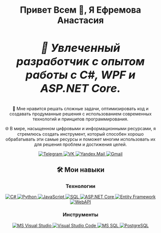 
<h1 align="center">Привет Всем 👋, Я Ефремова Анастасия</h1> 

<div align="center">
<h3 style="font-size: 36px;">
  <i>
    🌟 Увлеченный разработчик с опытом работы с C#, WPF и ASP.NET Core.
  </i>
</h3>
<p>
  🚀 Мне нравится решать сложные задачи, оптимизировать код и создавать продуманные решения с использованием современных технологий и принципов программирования.
</p>
<p>
  🌐 В мире, насыщенном цифровыми и информационными ресурсами, я стремлюсь создать инструмент, который способен хорошо обрабатывать эти самые ресурсы и поможет многим использовать их для решения проблем и достижения целей.
</p>
</div>


<p align="center">
  <a href="https://t.me/your_telegram" target="_blank">
    <img src="https://img.shields.io/badge/Telegram-2CA5E0?style=for-the-badge&logo=telegram&logoColor=white" alt="Telegram">
  </a>
  <a href="https://vk.com/your_vk" target="_blank">
    <img src="https://img.shields.io/badge/VK-4A76A8?style=for-the-badge&logo=vk&logoColor=white" alt="VK">
  </a>
  <a href="mailto:your_yandex_mail@yandex.ru" target="_blank">
    <img src="https://img.shields.io/badge/Yandex.Mail-FFCC00?style=for-the-badge&logo=yandex&logoColor=black" alt="Yandex.Mail">
  </a>
  <a href="mailto:your_gmail@gmail.com" target="_blank">
    <img src="https://img.shields.io/badge/Gmail-EA4335?style=for-the-badge&logo=gmail&logoColor=white" alt="Gmail">
  </a>
</p>


<h2 align="center">🛠️ Мои навыки</h2>

<h3 align="center">Технологии</h3>
<p align="center">
  <a href="https://learn.microsoft.com/en-us/dotnet/csharp/" target="_blank">
    <img src="https://img.shields.io/badge/C%23-239120?style=for-the-badge&logo=c-sharp&logoColor=white" alt="C#">
  </a>
  <a href="https://www.python.org/" target="_blank">
    <img src="https://img.shields.io/badge/Python-3776AB?style=for-the-badge&logo=python&logoColor=white" alt="Python">
  </a>
  <a href="https://www.javascript.com/" target="_blank">
    <img src="https://img.shields.io/badge/JavaScript-F7DF1E?style=for-the-badge&logo=javascript&logoColor=black" alt="JavaScript">
  </a>
  <a href="https://www.w3schools.com/sql/" target="_blank">
    <img src="https://img.shields.io/badge/SQL-003B57?style=for-the-badge&logo=postgresql&logoColor=white" alt="SQL">
  </a>
  <a href="https://dotnet.microsoft.com/en-us/apps/aspnet/apis" target="_blank">
    <img src="https://img.shields.io/badge/ASP.NET%20Core-512BD4?style=for-the-badge&logo=.net&logoColor=white" alt="ASP.NET Core">
  </a>
  <a href="https://learn.microsoft.com/en-us/ef/core/" target="_blank">
    <img src="https://img.shields.io/badge/Entity%20Framework-7A2A35?style=for-the-badge&logo=dotnet&logoColor=white" alt="Entity Framework">
  </a>
  <a href="https://learn.microsoft.com/en-us/aspnet/core/web-api/?view=aspnetcore-6.0" target="_blank">
    <img src="https://img.shields.io/badge/WebAPI-512BD4?style=for-the-badge&logo=.net&logoColor=white" alt="WebAPI">
  </a>
</p>

<h3 align="center">Инструменты</h3>
<p align="center">
  <a href="https://visualstudio.microsoft.com/" target="_blank">
    <img src="https://img.shields.io/badge/MS%20Visual%20Studio-5C2D91?style=for-the-badge&logo=visualstudio&logoColor=white" alt="MS Visual Studio">
  </a>
  <a href="https://code.visualstudio.com/" target="_blank">
    <img src="https://img.shields.io/badge/VS%20Code-007ACC?style=for-the-badge&logo=visual-studio-code&logoColor=white" alt="Visual Studio Code">
  </a>
  <a href="https://docs.microsoft.com/en-us/sql/ssms/sql-server-management-studio-ssms" target="_blank">
    <img src="https://img.shields.io/badge/MS%20SQL%20-CC2927?style=for-the-badge&logo=microsoft-sql-server&logoColor=white" alt="MS SQL">
  </a>
  <a href="https://www.postgresql.org/" target="_blank">
    <img src="https://img.shields.io/badge/PostgreSQL-4169E1?style=for-the-badge&logo=postgresql&logoColor=white" alt="PostgreSQL">
  </a>
</p>




<!--
![Top Langs](https://github-readme-stats.vercel.app/api/top-langs/?username=Anastasiya8Efremova&layout=compact)
![Top Langs](https://github-readme-stats.vercel.app/api/top-langs/?username=Anastasiya8Efremova&hide_progress=true)

**Anastasiya8Efremova/Anastasiya8Efremova** is a ✨ _special_ ✨ repository because its `README.md` (this file) appears on your GitHub profile.

Here are some ideas to get you started:

- 🔭 I’m currently working on ...
- 🌱 I’m currently learning ...
- 👯 I’m looking to collaborate on ...
- 🤔 I’m looking for help with ...
- 💬 Ask me about ...
- 📫 How to reach me: ...
- 😄 Pronouns: ...
- ⚡ Fun fact: ...
-->

